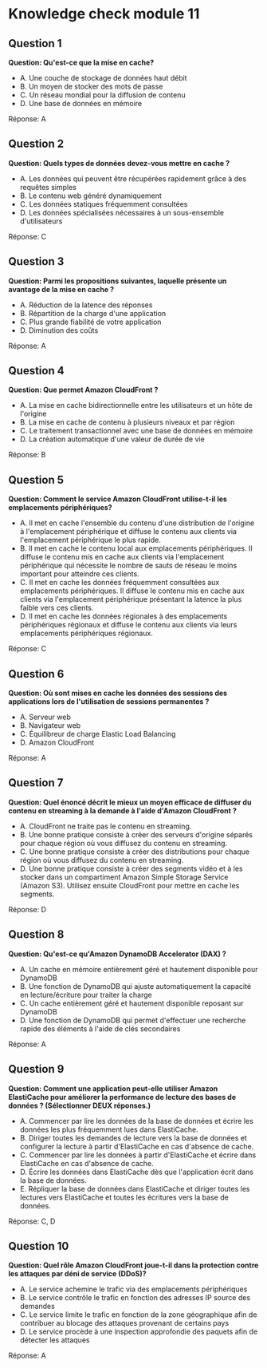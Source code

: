 # Knowledge check module 11

## Question 1

**Question: Qu'est-ce que la mise en cache?**

- A. Une couche de stockage de données haut débit
- B. Un moyen de stocker des mots de passe
- C. Un réseau mondial pour la diffusion de contenu
- D. Une base de données en mémoire

Réponse: A

## Question 2

**Question: Quels types de données devez-vous mettre en cache ?**

- A. Les données qui peuvent être récupérées rapidement grâce à des requêtes simples
- B. Le contenu web généré dynamiquement
- C. Les données statiques fréquemment consultées
- D. Les données spécialisées nécessaires à un sous-ensemble d'utilisateurs

Réponse: C

## Question 3

**Question: Parmi les propositions suivantes, laquelle présente un avantage de la mise en cache ?**

- A. Réduction de la latence des réponses
- B. Répartition de la charge d'une application
- C. Plus grande fiabilité de votre application
- D. Diminution des coûts

Réponse: A

## Question 4

**Question: Que permet Amazon CloudFront ?**

- A. La mise en cache bidirectionnelle entre les utilisateurs et un hôte de l'origine
- B. La mise en cache de contenu à plusieurs niveaux et par région
- C. Le traitement transactionnel avec une base de données en mémoire
- D. La création automatique d'une valeur de durée de vie

Réponse: B

## Question 5

**Question: Comment le service Amazon CloudFront utilise-t-il les emplacements périphériques?**

- A. Il met en cache l'ensemble du contenu d'une distribution de l'origine à l'emplacement périphérique et diffuse le contenu aux clients via l'emplacement périphérique le plus rapide.
- B. Il met en cache le contenu local aux emplacements périphériques. Il diffuse le contenu mis en cache aux clients via l'emplacement périphérique qui nécessite le nombre de sauts de réseau le moins important pour atteindre ces clients.
- C. Il met en cache les données fréquemment consultées aux emplacements périphériques. Il diffuse le contenu mis en cache aux clients via l'emplacement périphérique présentant la latence la plus faible vers ces clients.
- D. Il met en cache les données régionales à des emplacements périphériques régionaux et diffuse le contenu aux clients via leurs emplacements périphériques régionaux.

Réponse: C

## Question 6

**Question: Où sont mises en cache les données des sessions des applications lors de l'utilisation de sessions permanentes ?**

- A. Serveur web
- B. Navigateur web
- C. Équilibreur de charge Elastic Load Balancing
- D. Amazon CloudFront

Réponse: A

## Question 7

**Question: Quel énoncé décrit le mieux un moyen efficace de diffuser du contenu en streaming à la demande à l'aide d'Amazon CloudFront ?**

- A. CloudFront ne traite pas le contenu en streaming.
- B. Une bonne pratique consiste à créer des serveurs d'origine séparés pour chaque région où vous diffusez du contenu en streaming.
- C. Une bonne pratique consiste à créer des distributions pour chaque région où vous diffusez du contenu en streaming.
- D. Une bonne pratique consiste à créer des segments vidéo et à les stocker dans un compartiment Amazon Simple Storage Service (Amazon S3). Utilisez ensuite CloudFront pour mettre en cache les segments.

Réponse: D

## Question 8

**Question: Qu'est-ce qu'Amazon DynamoDB Accelerator (DAX) ?**

- A. Un cache en mémoire entièrement géré et hautement disponible pour DynamoDB
- B. Une fonction de DynamoDB qui ajuste automatiquement la capacité en lecture/écriture pour traiter la charge
- C. Un cache entièrement géré et hautement disponible reposant sur DynamoDB
- D. Une fonction de DynamoDB qui permet d'effectuer une recherche rapide des éléments à l'aide de clés secondaires

Réponse: A

## Question 9

**Question: Comment une application peut-elle utiliser Amazon ElastiCache pour améliorer la performance de lecture des bases de données ? (Sélectionner DEUX réponses.)**

- A. Commencer par lire les données de la base de données et écrire les données les plus fréquemment lues dans ElastiCache.
- B. Diriger toutes les demandes de lecture vers la base de données et configurer la lecture à partir d'ElastiCache en cas d'absence de cache.
- C. Commencer par lire les données à partir d'ElastiCache et écrire dans ElastiCache en cas d'absence de cache.
- D. Écrire les données dans ElastiCache dès que l'application écrit dans la base de données.
- E. Répliquer la base de données dans ElastiCache et diriger toutes les lectures vers ElastiCache et toutes les écritures vers la base de données.

Réponse: C, D

## Question 10

**Question: Quel rôle Amazon CloudFront joue-t-il dans la protection contre les attaques par déni de service (DDoS)?**

- A. Le service achemine le trafic via des emplacements périphériques
- B. Le service contrôle le trafic en fonction des adresses IP source des demandes
- C. Le service limite le trafic en fonction de la zone géographique afin de contribuer au blocage des attaques provenant de certains pays
- D. Le service procède à une inspection approfondie des paquets afin de détecter les attaques

Réponse: A
